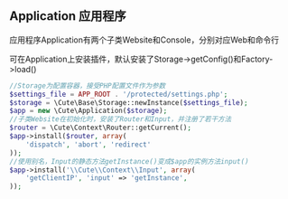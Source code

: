 
## Application 应用程序

应用程序Application有两个子类Website和Console，分别对应Web和命令行

可在Application上安装插件，默认安装了Storage->getConfig()和Factory->load()

```php
//Storage为配置容器，接受PHP配置文件作为参数
$settings_file = APP_ROOT . '/protected/settings.php';
$storage = \Cute\Base\Storage::newInstance($settings_file);
$app = new \Cute\Application($storage);
//子类Website在初始化时，安装了Router和Input，并注册了若干方法
$router = \Cute\Context\Router::getCurrent();
$app->install($router, array(
    'dispatch', 'abort', 'redirect'
));
//使用别名，Input的静态方法getInstance()变成$app的实例方法input()
$app->install('\\Cute\\Context\\Input', array(
    'getClientIP', 'input' => 'getInstance',
));
```

